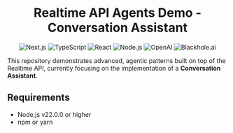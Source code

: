 <h1 align="center">Realtime API Agents Demo - Conversation Assistant</h1>

<p align="center">
  <img src="https://img.shields.io/badge/Next-black?style=for-the-badge&logo=next.js&logoColor=white" alt="Next.js"/>
  <img src="https://img.shields.io/badge/TypeScript-007ACC?style=for-the-badge&logo=typescript&logoColor=white" alt="TypeScript"/>
  <img src="https://img.shields.io/badge/React-20232A?style=for-the-badge&logo=react&logoColor=61DAFB" alt="React"/>
  <img src="https://img.shields.io/badge/Node.js-43853D?style=for-the-badge&logo=node.js&logoColor=white" alt="Node.js"/>
  <img src="https://img.shields.io/badge/OpenAI-412991?style=for-the-badge&logo=openai&logoColor=white" alt="OpenAI"/>
  <img src="https://img.shields.io/badge/Blackhole-000000?style=for-the-badge&logoColor=white" alt="Blackhole.ai"/>
</p>

This repository demonstrates advanced, agentic patterns built on top of the Realtime API, currently focusing on the implementation of a **Conversation Assistant**. 

## Requirements

- Node.js v22.0.0 or higher
- npm or yarn 